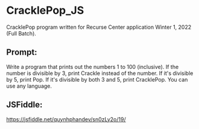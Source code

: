 # CracklePop_JS
CracklePop program written for Recurse Center application Winter 1, 2022 (Full Batch). 

## Prompt: 
Write a program that prints out the numbers 1 to 100 (inclusive). If the number is divisible by 3, print Crackle instead of the number. If it's divisible by 5, print Pop. If it's divisible by both 3 and 5, print CracklePop. You can use any language.

## JSFiddle: 
https://jsfiddle.net/quynhphandev/sn0zLy2o/19/
